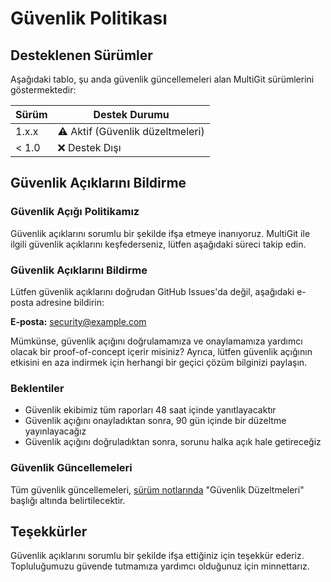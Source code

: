 # Güvenlik Politikası

## Desteklenen Sürümler

Aşağıdaki tablo, şu anda güvenlik güncellemeleri alan MultiGit sürümlerini göstermektedir:

| Sürüm | Destek Durumu |
|--------|---------------|
| 1.x.x  | ⚠️ Aktif (Güvenlik düzeltmeleri) |
| < 1.0  | ❌ Destek Dışı |

## Güvenlik Açıklarını Bildirme

### Güvenlik Açığı Politikamız

Güvenlik açıklarını sorumlu bir şekilde ifşa etmeye inanıyoruz. MultiGit ile ilgili güvenlik açıklarını keşfederseniz, lütfen aşağıdaki süreci takip edin.

### Güvenlik Açıklarını Bildirme

Lütfen güvenlik açıklarını doğrudan GitHub Issues'da değil, aşağıdaki e-posta adresine bildirin:

**E-posta:** security@example.com

Mümkünse, güvenlik açığını doğrulamamıza ve onaylamamıza yardımcı olacak bir proof-of-concept içerir misiniz? Ayrıca, lütfen güvenlik açığının etkisini en aza indirmek için herhangi bir geçici çözüm bilginizi paylaşın.

### Beklentiler

- Güvenlik ekibimiz tüm raporları 48 saat içinde yanıtlayacaktır
- Güvenlik açığını onayladıktan sonra, 90 gün içinde bir düzeltme yayınlayacağız
- Güvenlik açığını doğruladıktan sonra, sorunu halka açık hale getireceğiz

### Güvenlik Güncellemeleri

Tüm güvenlik güncellemeleri, [sürüm notlarında](https://github.com/cpuix/multigit/releases) "Güvenlik Düzeltmeleri" başlığı altında belirtilecektir.

## Teşekkürler

Güvenlik açıklarını sorumlu bir şekilde ifşa ettiğiniz için teşekkür ederiz. Topluluğumuzu güvende tutmamıza yardımcı olduğunuz için minnettarız.
